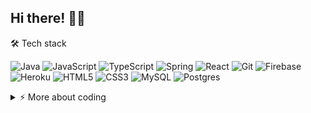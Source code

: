 ## Hi there! 👋🏼

🛠 Tech stack

<img alt="Java" src="https://img.shields.io/badge/java-%23ED8B00.svg?&style=for-the-badge&logo=java&logoColor=white"/> <img alt="JavaScript" src ="https://img.shields.io/badge/JavaScript-323330?style=for-the-badge&logo=javascript&logoColor=F7DF1E"/> <img alt="TypeScript" src ="https://img.shields.io/badge/TypeScript-007ACC?style=for-the-badge&logo=typescript&logoColor=white"/> <img alt="Spring" src="https://img.shields.io/badge/spring-%236DB33F.svg?&style=for-the-badge&logo=spring&logoColor=white"/> <img alt="React" src="https://img.shields.io/badge/react-%2320232a.svg?&style=for-the-badge&logo=react&logoColor=%2361DAFB"/> <img alt="Git" src="https://img.shields.io/badge/git-%23F05033.svg?&style=for-the-badge&logo=git&logoColor=white"/> <img alt="Firebase" src="https://img.shields.io/badge/firebase-%23039BE5.svg?&style=for-the-badge&logo=firebase"/> <img alt="Heroku" src="https://img.shields.io/badge/heroku-%23430098.svg?&style=for-the-badge&logo=heroku&logoColor=white"/> <img alt="HTML5" src="https://img.shields.io/badge/html5-%23E34F26.svg?&style=for-the-badge&logo=html5&logoColor=white"/> <img alt="CSS3" src="https://img.shields.io/badge/css3-%231572B6.svg?&style=for-the-badge&logo=css3&logoColor=white"/> <img alt="MySQL" src="https://img.shields.io/badge/mysql-%2300f.svg?&style=for-the-badge&logo=mysql&logoColor=white"/> <img alt="Postgres" src ="https://img.shields.io/badge/postgres-%23316192.svg?&style=for-the-badge&logo=postgresql&logoColor=white"/> 

<details>
<summary>⚡️ More about coding</summary>

![Vinícius's github stats](https://github-readme-stats.vercel.app/api?username=viniciusog&theme=dark&count_private=true&show_icons=true&title_color=0074B7&icon_color=0074B7&line_height=20)
[![Top Langs](https://github-readme-stats.vercel.app/api/top-langs/?username=viniciusog&theme=dark&layout=compact&show_icons=true&title_color=0074B7&icon_color=0074B7)](https://github.com/viniciusog/github-readme-stats)

</details>



